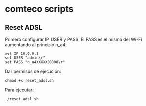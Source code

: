# comteco scripts
## Reset ADSL

Primero configurar IP, USER y PASS. El PASS es el mismo del Wi-Fi aumentando al principio n_a4.

```
set IP 10.0.0.2
set USER "admin\r" 
set PASS "n_a4XXXXX00000\r"
```

Dar permisos de ejecución:

```
chmod +x reset_adsl.sh
```

Para ejecutar:

```
./reset_adsl.sh
```
